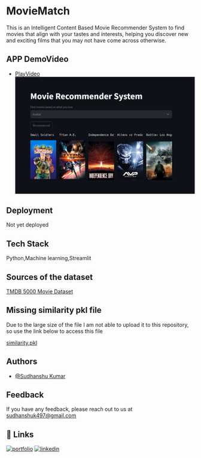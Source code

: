 # MovieMatch

This is an Intelligent Content Based Movie Recommender System to find movies that 
align with your tastes and interests, helping you discover new 
and exciting films that you may not have come across otherwise.


## APP DemoVideo 

- [PlayVideo](https://youtu.be/z9cPKcylQkU?si=QJgQOnlPj9dFdNYY)
[![App Screenshot](https://github.com/sudhanshu432/MovieMatch/blob/main/MovieMatch.jpg)](https://youtu.be/z9cPKcylQkU?si=QJgQOnlPj9dFdNYY)



  
## Deployment

Not yet deployed




## Tech Stack

Python,Machine learning,Streamlit


##  Sources of the dataset

[TMDB 5000 Movie Dataset](https://www.kaggle.com/datasets/tmdb/tmdb-movie-metadata)


##  Missing similarity pkl file

Due to the large size of the file I am not able to upload it to this repository, so use the link below to access this file

[similarity.pkl](https://drive.google.com/file/d/1Nygzjq59qmIl_SRzmJTpR3nl_q5j-yf1/view?usp=drive_link)


## Authors

- [@Sudhanshu Kumar](https://github.com/sudhanshu432)


## Feedback

If you have any feedback, please reach out to us at sudhanshuk497@gmail.com


## 🔗 Links
[![portfolio](https://img.shields.io/badge/my_portfolio-000?style=for-the-badge&logo=ko-fi&logoColor=white)](https://github.com/sudhanshu432)
[![linkedin](https://img.shields.io/badge/linkedin-0A66C2?style=for-the-badge&logo=linkedin&logoColor=white)](https://www.linkedin.com/in/sudhanshu-kumar432/)
